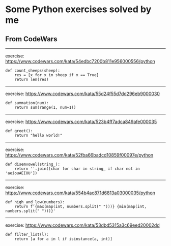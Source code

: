 # Some Python exercises solved by me
## From CodeWars
***
exercise: https://www.codewars.com/kata/54edbc7200b811e956000556/python
```
def count_sheeps(sheep):
    res = [x for x in sheep if x == True]
    return len(res)
```
***
exercise: https://www.codewars.com/kata/55d24f55d7dd296eb9000030
```
def summation(num):
    return sum(range(1, num+1))
```
***
exercise: https://www.codewars.com/kata/523b4ff7adca849afe000035
```
def greet():
    return "hello world!"
```
***
exercise: https://www.codewars.com/kata/52fba66badcd10859f00097e/python
```
def disemvowel(string_):
    return ''.join([char for char in string_ if char not in 'aeiouAEIOU'])
```
***
exercise: https://www.codewars.com/kata/554b4ac871d6813a03000035/python
```
def high_and_low(numbers):
    return f'{max(map(int, numbers.split(" ")))} {min(map(int, numbers.split(" ")))}'
```
***
exercise: https://www.codewars.com/kata/53dbd5315a3c69eed20002dd
```
def filter_list(l):
    return [a for a in l if isinstance(a, int)]
```